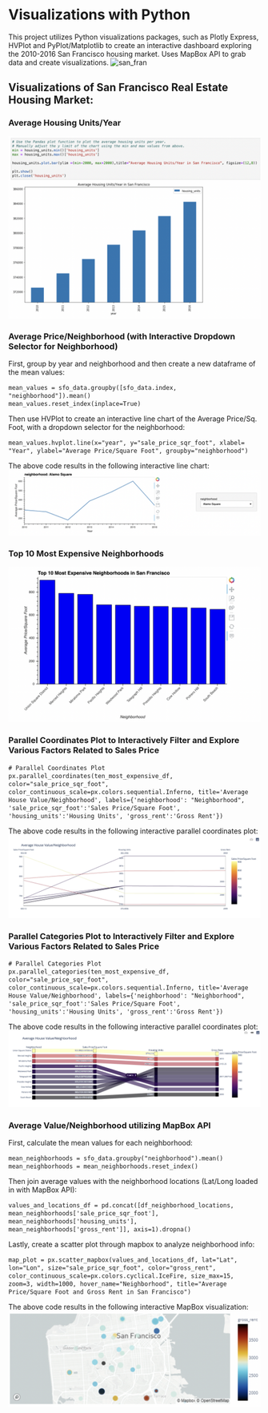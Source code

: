 # Visualizations with Python

This project utilizes Python visualizations packages, such as Plotly Express, HVPlot and PyPlot/Matplotlib to create an interactive dashboard exploring the 2010-2016 San Francisco housing market.  Uses MapBox API to grab data and create visualizations.
![san_fran](https://www.fortunebuilders.com/wp-content/uploads/2015/04/san-francisco-real-estate-market.jpg)

## Visualizations of San Francisco Real Estate Housing Market:

### Average Housing Units/Year
![av_housing_units_per_year](/Pics/av_housing_units_per_year.png?raw=true)

### Average Price/Neighborhood (with Interactive Dropdown Selector for Neighborhood)
First, group by year and neighborhood and then create a new dataframe of the mean values:

    mean_values = sfo_data.groupby([sfo_data.index, "neighborhood"]).mean()
    mean_values.reset_index(inplace=True)
    
Then use HVPlot to create an interactive line chart of the Average Price/Sq. Foot, with a dropdown selector for the neighborhood:

    mean_values.hvplot.line(x="year", y="sale_price_sqr_foot", xlabel= "Year", ylabel="Average Price/Square Foot", groupby="neighborhood")

The above code results in the following interactive line chart:
![av_price_per_neighborhood](/Pics/av_price_per_neighborhood.png?raw=true)

### Top 10 Most Expensive Neighborhoods
![top_10_most_expensive](/Pics/top_10_most_expensive.png?raw=true)

### Parallel Coordinates Plot to Interactively Filter and Explore Various Factors Related to Sales Price

    # Parallel Coordinates Plot
    px.parallel_coordinates(ten_most_expensive_df, color="sale_price_sqr_foot", color_continuous_scale=px.colors.sequential.Inferno, title='Average House Value/Neighborhood', labels={'neighborhood': "Neighborhood", 'sale_price_sqr_foot':'Sales Price/Square Foot', 'housing_units':'Housing Units', 'gross_rent':'Gross Rent'})

The above code results in the following interactive parallel coordinates plot:
![parallel_cats](/Pics/parallel_cats.png?raw=true)

### Parallel Categories Plot to Interactively Filter and Explore Various Factors Related to Sales Price

    # Parallel Categories Plot
    px.parallel_categories(ten_most_expensive_df, color="sale_price_sqr_foot", color_continuous_scale=px.colors.sequential.Inferno, title='Average House Value/Neighborhood', labels={'neighborhood': "Neighborhood", 'sale_price_sqr_foot':'Sales Price/Square Foot', 'housing_units':'Housing Units', 'gross_rent':'Gross Rent'})

The above code results in the following interactive parallel coordinates plot:
![parallel_two](/Pics/parallel_two.png?raw=true)

### Average Value/Neighborhood utilizing MapBox API
First, calculate the mean values for each neighborhood:

    mean_neighborhoods = sfo_data.groupby("neighborhood").mean()
    mean_neighborhoods = mean_neighborhoods.reset_index()
    
Then join average values with the neighborhood locations (Lat/Long loaded in with MapBox API):
    
    values_and_locations_df = pd.concat([df_neighborhood_locations, mean_neighborhoods['sale_price_sqr_foot'], mean_neighborhoods['housing_units'], mean_neighborhoods['gross_rent']], axis=1).dropna()

Lastly, create a scatter plot through mapbox to analyze neighborhood info:

    map_plot = px.scatter_mapbox(values_and_locations_df, lat="Lat", lon="Lon", size="sale_price_sqr_foot", color="gross_rent", color_continuous_scale=px.colors.cyclical.IceFire, size_max=15, zoom=3, width=1000, hover_name="Neighborhood", title="Average Price/Square Foot and Gross Rent in San Francisco")

The above code results in the following interactive MapBox visualization:
![mapbox](/Pics/mapbox.png?raw=true)